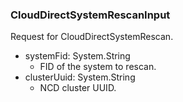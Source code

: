 ### CloudDirectSystemRescanInput
Request for CloudDirectSystemRescan.

- systemFid: System.String
  - FID of the system to rescan.
- clusterUuid: System.String
  - NCD cluster UUID.
